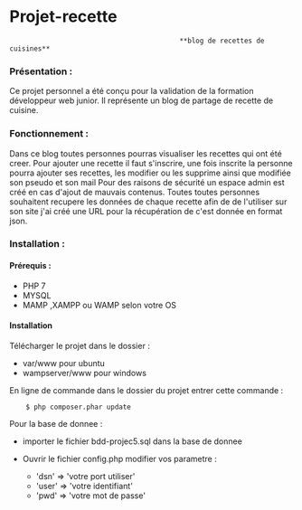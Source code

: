 # Projet-recette
                                              **blog de recettes de cuisines**
                    
                 
                 
### Présentation :

Ce projet personnel a été conçu pour la validation de la formation développeur web junior.
Il représente un blog de partage de recette de cuisine.


### Fonctionnement :

Dans ce blog toutes personnes  pourras visualiser les recettes qui ont été creer.
Pour ajouter une recette il faut s'inscrire, une fois inscrite la personne pourra ajouter ses recettes, les modifier ou les supprime ainsi que modifiée son pseudo et son mail
Pour des raisons de sécurité un espace admin est créé en cas d'ajout de mauvais contenus.
Toutes toutes personnes souhaitent recupere les données de chaque recette afin de de l'utiliser sur son site j'ai créé une URL pour la récupération de c'est donnée en format json.


### Installation :
#### Prérequis : 

* PHP 7
* MYSQL
* MAMP ,XAMPP ou WAMP selon votre OS

#### Installation

Télécharger le projet dans le dossier :
     
   * var/www pour ubuntu
   * wampserver/www  pour windows

En ligne de commande  dans le dossier du projet entrer cette commande :
        
        $ php composer.phar update
        
Pour la base de donnee :
    
   * importer le fichier bdd-projec5.sql dans la base de donnee

   * Ouvrir le fichier config.php modifier vos parametre :
        
        *  'dsn' =>  'votre port utiliser'
        *  'user' => 'votre identifiant'
        *  'pwd' => 'votre mot de passe'





